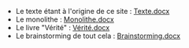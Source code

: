 -   Le texte étant à l'origine de ce site : [Texte.docx](./docs/Texte.docx)
-   Le monolithe : [Monolithe.docx](./docs/Monolithe.docx)
-   Le livre "Vérité" : [Vérité.docx](./docs/Vérité.docx)
-   Le brainstorming de tout cela : [Brainstorming.docx](./docs/Brainstorming.docx)
